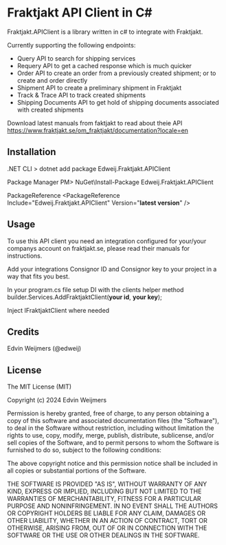 # Fraktjakt API Client in C#
 
Fraktjakt.APIClient is a library written in c# to integrate with Fraktjakt.

Currently supporting the following endpoints:  
- Query API to search for shipping services
- Requery API to get a cached response which is much quicker 
- Order API to create an order from a previously created shipment; or to create and order directly
- Shipment API to create a preliminary shipment in Fraktjakt
- Track & Trace API to track created shipments
- Shipping Documents API to get hold of shipping documents associated with created shipments

Download latest manuals from faktjakt to read about theie API
https://www.fraktjakt.se/om_fraktjakt/documentation?locale=en
 
## Installation

.NET CLI
	> dotnet add package Edweij.Fraktjakt.APIClient

Package Manager
	PM> NuGet\Install-Package Edweij.Fraktjakt.APIClient

PackageReference
	&lt;PackageReference Include="Edweij.Fraktjakt.APIClient" Version="**latest version**" /&gt;
 
## Usage
 
To use this API client you need an integration configured for your/your companys account on fraktjakt.se, please read their manuals for instructions.

Add your integrations Consignor ID and Consignor key to your project in a way that fits you best.

In your program.cs file setup DI with the clients helper method
	builder.Services.AddFraktjaktClient(**your id**, **your key**);

Inject IFraktjaktClient where needed

 
## Credits
 
Edvin Weijmers (@edweij)
 
## License
 
The MIT License (MIT)

Copyright (c) 2024 Edvin Weijmers

Permission is hereby granted, free of charge, to any person obtaining a copy of this software and associated documentation files (the "Software"), to deal in the Software without restriction, including without limitation the rights to use, copy, modify, merge, publish, distribute, sublicense, and/or sell copies of the Software, and to permit persons to whom the Software is furnished to do so, subject to the following conditions:

The above copyright notice and this permission notice shall be included in all copies or substantial portions of the Software.

THE SOFTWARE IS PROVIDED "AS IS", WITHOUT WARRANTY OF ANY KIND, EXPRESS OR IMPLIED, INCLUDING BUT NOT LIMITED TO THE WARRANTIES OF MERCHANTABILITY, FITNESS FOR A PARTICULAR PURPOSE AND NONINFRINGEMENT. IN NO EVENT SHALL THE AUTHORS OR COPYRIGHT HOLDERS BE LIABLE FOR ANY CLAIM, DAMAGES OR OTHER LIABILITY, WHETHER IN AN ACTION OF CONTRACT, TORT OR OTHERWISE, ARISING FROM, OUT OF OR IN CONNECTION WITH THE SOFTWARE OR THE USE OR OTHER DEALINGS IN THE SOFTWARE.